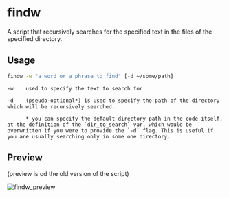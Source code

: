 # findw

A script that recursively searches for the specified text in the files of the specified directory.

## Usage

```bash
findw -w "a word or a phrase to find" [-d ~/some/path]
```

```text
-w    used to specify the text to search for

-d    (pseudo-optional*) is used to specify the path of the directory which will be recursively searched.

      * you can specify the default directory path in the code itself, at the definition of the `dir_to_search` var, which would be overwritten if you were to provide the `-d` flag. This is useful if you are usually searching only in some one directory.
```

## Preview

(preview is od the old version of the script)

![findw_preview](https://user-images.githubusercontent.com/34137807/169920561-fae69420-24fc-4738-84c7-22b051f094cf.png)
